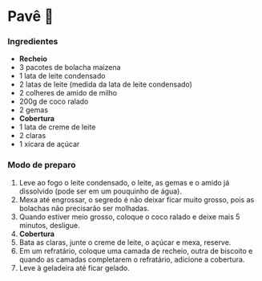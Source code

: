 # Pavê :cake:



### Ingredientes

- **Recheio**
- 3 pacotes de bolacha maizena
- 1 lata de leite condensado
- 2 latas de leite (medida da lata de leite condensado)
- 2 colheres de amido de milho
- 200g de coco ralado
- 2 gemas
- **Cobertura**
- 1 lata de creme de leite
- 2 claras
- 1 xícara de açúcar



### Modo de preparo

1. Leve ao fogo o leite condensado, o leite, as gemas e o amido já dissolvido (pode ser em um pouquinho de água).
2. Mexa até engrossar, o segredo é não deixar ficar muito grosso, pois as bolachas não precisarão ser molhadas.
3. Quando estiver meio grosso, coloque o coco ralado e deixe mais 5 minutos, desligue.
4. **Cobertura**
5. Bata as claras, junte o creme de leite, o açúcar e mexa, reserve.
6. Em um refratário, coloque uma camada de recheio, outra de biscoito e quando as camadas completarem o refratário, adicione a cobertura.
7. Leve à geladeira até ficar gelado.